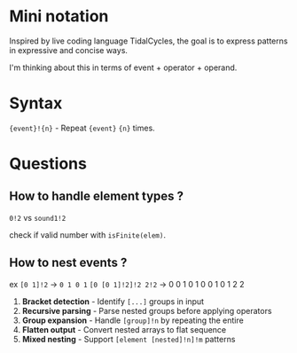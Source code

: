 # Mini notation

Inspired by live coding language TidalCycles, the goal is to express patterns in
expressive and concise ways.

I'm thinking about this in terms of event + operator + operand.

# Syntax

`{event}!{n}` - Repeat `{event}` `{n}` times.

# Questions

## How to handle element types ?

`0!2` vs `sound1!2`

check if valid number with `isFinite(elem)`.

## How to nest events ?

ex `[0 1]!2` -> `0 1 0 1` `[0 [0 1]!2]!2 2!2` -> 0 0 1 0 1 0 0 1 0 1 2 2

1. **Bracket detection** - Identify `[...]` groups in input
2. **Recursive parsing** - Parse nested groups before applying operators
3. **Group expansion** - Handle `[group]!n` by repeating the entire
4. **Flatten output** - Convert nested arrays to flat sequence
5. **Mixed nesting** - Support `[element [nested]!n]!m` patterns
